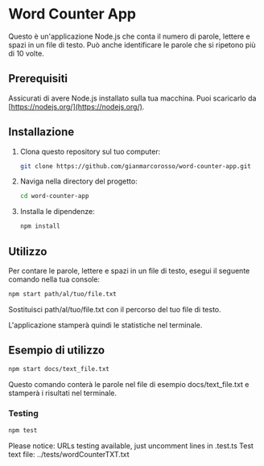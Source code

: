 # Word Counter App

Questo è un'applicazione Node.js che conta il numero di parole, lettere e spazi in un file di testo. Può anche identificare le parole che si ripetono più di 10 volte.

## Prerequisiti

Assicurati di avere Node.js installato sulla tua macchina. Puoi scaricarlo da [https://nodejs.org/](https://nodejs.org/).

## Installazione

1. Clona questo repository sul tuo computer:

   ```bash
   git clone https://github.com/gianmarcorosso/word-counter-app.git

2. Naviga nella directory del progetto:
   ```bash
   cd word-counter-app

3. Installa le dipendenze:
   ```bash
   npm install

## Utilizzo

Per contare le parole, lettere e spazi in un file di testo, esegui il seguente comando nella tua console:
```bash
npm start path/al/tuo/file.txt
```
Sostituisci path/al/tuo/file.txt con il percorso del tuo file di testo.

L'applicazione stamperà quindi le statistiche nel terminale.

## Esempio di utilizzo

```bash
npm start docs/text_file.txt
```
Questo comando conterà le parole nel file di esempio docs/text_file.txt e stamperà i risultati nel terminale.

### Testing

```bash
npm test
```
Please notice:
URLs testing available, just uncomment lines in .test.ts
Test text file:
../tests/wordCounterTXT.txt
